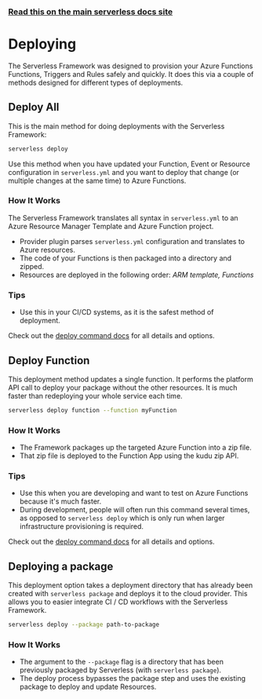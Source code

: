 <!--
title: Serverless Framework - Azure Functions Guide - Deploying
menuText: Deploying
menuOrder: 8
description: How to deploy your Azure Functions functions and their required infrastructure
layout: Doc
-->

<!-- DOCS-SITE-LINK:START automatically generated  -->
### [Read this on the main serverless docs site](https://www.serverless.com/framework/docs/providers/azure/guide/deploying)
<!-- DOCS-SITE-LINK:END -->

# Deploying

The Serverless Framework was designed to provision your Azure Functions Functions, Triggers and Rules safely and quickly.  It does this via a couple of methods designed for different types of deployments.

## Deploy All

This is the main method for doing deployments with the Serverless Framework:

```bash
serverless deploy
```

Use this method when you have updated your Function, Event or Resource configuration in `serverless.yml` and you want to deploy that change (or multiple changes at the same time) to Azure Functions.

### How It Works

The Serverless Framework translates all syntax in `serverless.yml` to an Azure Resource Manager Template and Azure Function project.

* Provider plugin parses `serverless.yml` configuration and translates to Azure resources.
* The code of your Functions is then packaged into a directory and zipped.
* Resources are deployed in the following order: *ARM template, Functions*

### Tips

* Use this in your CI/CD systems, as it is the safest method of deployment.

Check out the [deploy command docs](../cli-reference/deploy.md) for all details and options.

## Deploy Function

This deployment method updates a single function. It performs the platform API call to deploy your package without the other resources. It is much faster than redeploying your whole service each time.

```bash
serverless deploy function --function myFunction
```

### How It Works

* The Framework packages up the targeted Azure Function into a zip file.
* That zip file is deployed to the Function App using the kudu zip API.

### Tips

* Use this when you are developing and want to test on Azure Functions because it's much faster.
* During development, people will often run this command several times, as opposed to `serverless deploy` which is only run when larger infrastructure provisioning is required.

Check out the [deploy command docs](../cli-reference/deploy.md) for all details and options.

## Deploying a package

This deployment option takes a deployment directory that has already been created with `serverless package` and deploys it to the cloud provider. This allows you to easier integrate CI / CD workflows with the Serverless Framework.

```bash
serverless deploy --package path-to-package
```

### How It Works

- The argument to the `--package` flag is a directory that has been previously packaged by Serverless (with `serverless package`).
- The deploy process bypasses the package step and uses the existing package to deploy and update Resources.
